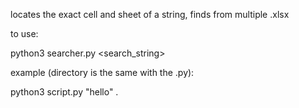 locates the exact cell and sheet of a string, finds from multiple .xlsx

to use:

python3 searcher.py <search_string> <directory>


example (directory is the same with the .py):

python3 script.py "hello" .

